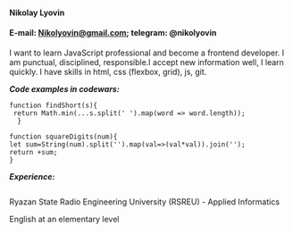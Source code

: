 #### Nikolay Lyovin

#### E-mail: Nikolyovin@gmail.com; telegram: @nikolyovin

I want to learn JavaScript professional and become a frontend developer.
I am punctual, disciplined, responsible.I accept new information well, I learn quickly.
I have skills in html, css (flexbox, grid), js, git.

___Code examples in codewars:___
```
function findShort(s){
 return Math.min(...s.split(' ').map(word => word.length)); 
  }
```
```
function squareDigits(num){
let sum=String(num).split('').map(val=>(val*val)).join('');
return +sum;
}
```

___Experience:___
```

```

Ryazan State Radio Engineering University (RSREU) - Applied Informatics

English at an elementary level

